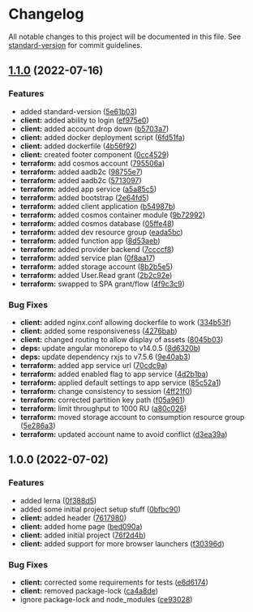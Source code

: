 # Changelog

All notable changes to this project will be documented in this file. See [standard-version](https://github.com/conventional-changelog/standard-version) for commit guidelines.

## [1.1.0](https://github.com/kashw2/QuickStack/compare/v1.0.0...v1.1.0) (2022-07-16)


### Features

* added standard-version ([5e61b03](https://github.com/kashw2/QuickStack/commit/5e61b03ebe03cf8979002ca470bc3dca87ff5a2a))
* **client:** added ability to login ([ef975e0](https://github.com/kashw2/QuickStack/commit/ef975e0fb715bc38013d8431ac8cd175a16cb25f))
* **client:** added account drop down ([b5703a7](https://github.com/kashw2/QuickStack/commit/b5703a73fb375ab97f014002060d75aaf726ea0c))
* **client:** added docker deployment script ([6fd51fa](https://github.com/kashw2/QuickStack/commit/6fd51fa4f3d5e396ac43f57cacf82e4b59cb5aa9))
* **client:** added dockerfile ([4b56f92](https://github.com/kashw2/QuickStack/commit/4b56f92fd071a813c27187ce0be7aa1eb318ef63))
* **client:** created footer component ([0cc4529](https://github.com/kashw2/QuickStack/commit/0cc4529e98bb36d23d35eaa40d5428d72f734e57))
* **terraform:** add cosmos account ([795506a](https://github.com/kashw2/QuickStack/commit/795506a77ec61218d7f5ab6d2a83a0db1d158041))
* **terraform:** added aadb2c ([98755e7](https://github.com/kashw2/QuickStack/commit/98755e776224f9126e8f996af51a1ba644cc0da4))
* **terraform:** added aadb2c ([5713097](https://github.com/kashw2/QuickStack/commit/5713097753536cacda5a93d1d4dfed3be89349ff))
* **terraform:** added app service ([a5a85c5](https://github.com/kashw2/QuickStack/commit/a5a85c51ab7e317963d38e1542139b1d6481ade3))
* **terraform:** added bootstrap ([2e64fd5](https://github.com/kashw2/QuickStack/commit/2e64fd5aae990293cc7f64fc214b396dec0d911a))
* **terraform:** added client application ([b54987b](https://github.com/kashw2/QuickStack/commit/b54987b102436997c0eaf847af89209d6606f4e7))
* **terraform:** added cosmos container module ([9b72992](https://github.com/kashw2/QuickStack/commit/9b72992d24f3f8474366ccf14963e73a7eac221a))
* **terraform:** added cosmos database ([05ffe48](https://github.com/kashw2/QuickStack/commit/05ffe48d96521b901db76a08875e5236e8ffc23a))
* **terraform:** added dev resource group ([eada5bc](https://github.com/kashw2/QuickStack/commit/eada5bcdaa4fedda1c5adae0d8a577563b102666))
* **terraform:** added function app ([8d53aeb](https://github.com/kashw2/QuickStack/commit/8d53aeb9c852de795ed0b074e522e24c75a3f0d0))
* **terraform:** added provider backend ([7ccccf8](https://github.com/kashw2/QuickStack/commit/7ccccf8faf43c6c1e34e59e5225a9f8f0509eb20))
* **terraform:** added service plan ([0f8aa17](https://github.com/kashw2/QuickStack/commit/0f8aa176c5a955190f916f4ba1af9a92129f793d))
* **terraform:** added storage account ([8b2b5e5](https://github.com/kashw2/QuickStack/commit/8b2b5e56e43eb1d16e33f2b787b71ecb3df0e6d5))
* **terraform:** added User.Read grant ([2b2c92e](https://github.com/kashw2/QuickStack/commit/2b2c92eab487f75547e8a1b51d8266e31c94a1a1))
* **terraform:** swapped to SPA grant/flow ([4f9c3c9](https://github.com/kashw2/QuickStack/commit/4f9c3c9538fd9558ef96a0e6bad52880c8629e8e))


### Bug Fixes

* **client:** added nginx.conf allowing dockerfile to work ([334b53f](https://github.com/kashw2/QuickStack/commit/334b53fd303ecd0ecbbe1c8c9b2cc0e7863aee00))
* **client:** added some responsiveness ([4276bab](https://github.com/kashw2/QuickStack/commit/4276babcc03b03c8eeedd005b22ebef51e56d678))
* **client:** changed routing to allow display of assets ([8045b03](https://github.com/kashw2/QuickStack/commit/8045b0331a177d0b98d03fd644a4e5ed501e8817))
* **deps:** update angular monorepo to v14.0.5 ([8d6320b](https://github.com/kashw2/QuickStack/commit/8d6320bfd396deafa204a8c1919b456a381dd865))
* **deps:** update dependency rxjs to v7.5.6 ([9e40ab3](https://github.com/kashw2/QuickStack/commit/9e40ab318f2e0775d815e20317cbeb70492dd207))
* **terraform:** added app service url ([70cdc9a](https://github.com/kashw2/QuickStack/commit/70cdc9a3f7864e2aeb2c830d08b76504cccbf169))
* **terraform:** added enabled flag to app service ([4d2b1ba](https://github.com/kashw2/QuickStack/commit/4d2b1ba495f43190d7e546a1d73f5c4d1c2bde78))
* **terraform:** applied default settings to app service ([85c52a1](https://github.com/kashw2/QuickStack/commit/85c52a119c1f7b2e03a1b6e7e061e3e13541af6a))
* **terraform:** change consistency to session ([4ff21f0](https://github.com/kashw2/QuickStack/commit/4ff21f065964c05b94487c563113565267b23b8d))
* **terraform:** corrected partition key path ([f05a961](https://github.com/kashw2/QuickStack/commit/f05a96188b7f0ec6609ecdc3c85a6ab7c200896a))
* **terraform:** limit throughput to 1000 RU ([a80c026](https://github.com/kashw2/QuickStack/commit/a80c0267643ad8a7541a4fff9f128fa95380fef6))
* **terraform:** moved storage account to consumption resource group ([5e286a3](https://github.com/kashw2/QuickStack/commit/5e286a32fd97e21c39993c1f0925b5e21ab7ed8e))
* **terraform:** updated account name to avoid conflict ([d3ea39a](https://github.com/kashw2/QuickStack/commit/d3ea39aa9adcea8bbb085ba5927cc2c05d806200))

## 1.0.0 (2022-07-02)


### Features

* added lerna ([0f388d5](https://github.com/kashw2/QuickStack/commit/0f388d5649b43cfa0216f8154d43aa9825fe6a89))
* added some initial project setup stuff ([0bfbc90](https://github.com/kashw2/QuickStack/commit/0bfbc9091ee55c32f13a2137c0c728be4a9113ec))
* **client:** added header ([7617980](https://github.com/kashw2/QuickStack/commit/7617980f49366a3cf37a66f7830b9885a141004d))
* **client:** added home page ([bed090a](https://github.com/kashw2/QuickStack/commit/bed090a8ce47416cf5d47b02dc95b57c57b9bf21))
* **client:** added initial project ([76f2d4b](https://github.com/kashw2/QuickStack/commit/76f2d4b5003a07d49adaeec5e9fe449e9e897e16))
* **client:** added support for more browser launchers ([f30396d](https://github.com/kashw2/QuickStack/commit/f30396d2a96261676628b8e63a2470f95be0f124))


### Bug Fixes

* **client:** corrected some requirements for tests ([e6d6174](https://github.com/kashw2/QuickStack/commit/e6d61744fca95d0217f087ad512659d31b9469cb))
* **client:** removed package-lock ([ca4a8de](https://github.com/kashw2/QuickStack/commit/ca4a8de097f5f93062608cb35aa274b01b0ee7e2))
* ignore package-lock and node_modules ([ce93028](https://github.com/kashw2/QuickStack/commit/ce93028d736826199071719672fc3beb65775ab3))
